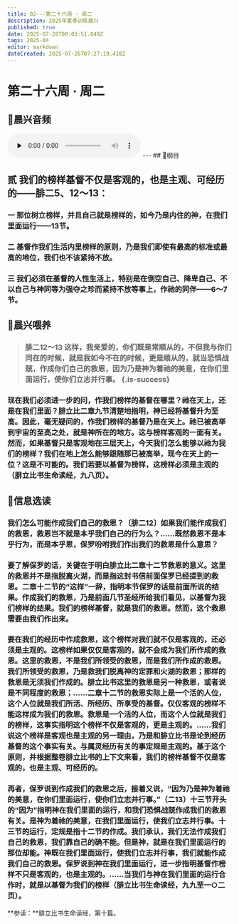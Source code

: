 ```yaml
---
title: 02---第二十六周 · 周二
description: 2025年夏季训练晨兴
published: true
date: 2025-07-26T08:03:51.848Z
tags: 2025-04
editor: markdown
dateCreated: 2025-07-26T07:27:19.418Z
---
```


# 第二十六周 · 周二
## 🎵晨兴音频
<audio id="audio" controls="" preload="none">
      <source id="mp3" src="/2025-04/week2/week26day2.mp3">
</audio>
---
## 📖纲目

## 贰    我们的榜样基督不仅是客观的，也是主观、可经历的——腓二5、12～13：

### 一    那位树立榜样，并且自己就是榜样的，如今乃是内住的神，在我们里面运行——13节。

### 二    基督作我们生活内里榜样的原则，乃是我们即使有最高的标准或最高的地位，我们也不该紧持不放。

### 三    我们必须在基督的人性生活上，特别是在倒空自己、降卑自己、不以自己与神同等为强夺之珍而紧持不放等事上，作祂的同伴——6～7节。

## 📖晨兴喂养

>### **腓二12～13    这样，我亲爱的，你们既是常顺从的，不但我与你们同在的时候，就是我如今不在的时候，更是顺从的，就当恐惧战兢，作成你们自己的救恩，因为乃是神为着祂的美意，在你们里面运行，使你们立志并行事。** {.is-success}

### 现在我们必须进一步的问，作我们榜样的基督在哪里？祂在天上，还是在我们里面？腓立比二章九节清楚地指明，神已经将基督升为至高。因此，毫无疑问的，作我们榜样的基督乃是在天上。祂已被高举到宇宙的至高之处，就是神所在的地方。这与榜样客观的一面有关。然而，如果基督只是客观地在三层天上，今天我们怎么能够以祂为我们的榜样？我们在地上怎么能够跟随那已被高举，现今在天上的一位？这是不可能的。我们若要以基督为榜样，这榜样必须是主观的（腓立比书生命读经，九八页）。

## 📖信息选读

### 我们怎么可能作成我们自己的救恩？〔腓二12〕如果我们能作成我们的救恩，救恩岂不就是本乎我们自己的行为么？……既然救恩不是本乎行为，而是本乎恩，保罗吩咐我们作出我们的救恩是什么意思？

### 要了解保罗的话，关键在于明白腓立比二章十二节救恩的意义。这里的救恩并不是指脱离火湖，而是指这封书信前面保罗已经提到的救恩。二章十二节的“这样”一辞，指明本节保罗的话是前面所说的结果。作成我们的救恩，乃是前面几节圣经所给我们看见，以基督为我们榜样的结果。我们的榜样基督，就是我们的救恩。然而，这个救恩需要由我们作出来。

### 要在我们的经历中作成救恩，这个榜样对我们就不仅是客观的，还必须是主观的。这榜样如果仅仅是客观的，就不会成为我们所作成的救恩。这里的救恩，不是我们所领受的救恩，而是我们所作成的救恩。我们所领受的救恩，乃是救我们脱离神的定罪和火湖的救恩；那样的救恩是无须我们作成的。腓立比书这里的救恩是另一种救恩，或者说是不同程度的救恩；……二章十二节的救恩实际上是一个活的人位，这个人位就是我们所活、所经历、所享受的基督。仅仅客观的榜样不能这样成为我们的救恩。救恩是一个活的人位，而这个人位就是我们的榜样，这事实指明这个榜样不仅是客观的，更是主观的。……我们说这个榜样是客观也是主观的另一理由，乃是和腓立比书是论到经历基督的这个事实有关。与属灵经历有关的事定规是主观的。基于这个原则，并根据整卷腓立比书的上下文来看，我们的榜样基督不仅是客观的，也是主观、可经历的。

### 再者，保罗说到作成我们的救恩之后，接着又说，“因为乃是神为着祂的美意，在你们里面运行，使你们立志并行事。”（二13）十三节开头的“因为”指明神在我们里面的运行，和我们恐惧战兢作成我们的救恩有关。是神为着祂的美意，在我们里面运行，使我们立志并行事。十三节的运行，定规是指十二节的作成。我们承认，我们无法作成我们自己的救恩，我们靠自己的确不能。但是神，就是在我们里面运行的那位却能。神既在我们里面运行，使我们立志并行事，我们就能作成我们自己的救恩。保罗说到神在我们里面运行，进一步指明基督作榜样不只是客观的，也是主观的。……当我们与神在我们里面的运行合作时，就是以基督为我们的榜样（腓立比书生命读经，九九至一○二页）。

**参读：**腓立比书生命读经，第十篇。
<!-- Google tag (gtag.js) -->
<script async src="https://www.googletagmanager.com/gtag/js?id=G-1P8709Z16T"></script>
<script>
  window.dataLayer = window.dataLayer || [];
  function gtag(){dataLayer.push(arguments);}
  gtag('js', new Date());

  gtag('config', 'G-1P8709Z16T');
</script>